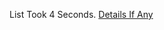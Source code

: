 List Took 4 Seconds.
[Details If Any](https://github.com/deathbybandaid/piholeparser/blob/master/RecentRunLogs/parsingscripts/ROadBlock.md)

